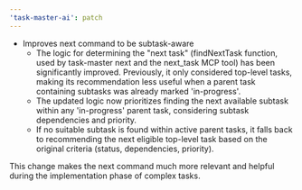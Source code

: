 ```yaml
---
'task-master-ai': patch
---
```


- Improves next command to be subtask-aware
    - The logic for determining the "next task" (findNextTask function, used by task-master next and the next_task MCP tool) has been significantly improved. Previously, it only considered top-level tasks, making its recommendation less useful when a parent task containing subtasks was already marked 'in-progress'.
    - The updated logic now prioritizes finding the next available subtask within any 'in-progress' parent task, considering subtask dependencies and priority. 
    - If no suitable subtask is found within active parent tasks, it falls back to recommending the next eligible top-level task based on the original criteria (status, dependencies, priority). 
    
This change makes the next command much more relevant and helpful during the implementation phase of complex tasks.
